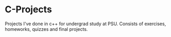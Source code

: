 # C-Projects
Projects I've done in c++ for undergrad study at PSU. Consists of exercises, homeworks, quizzes and final projects. 
